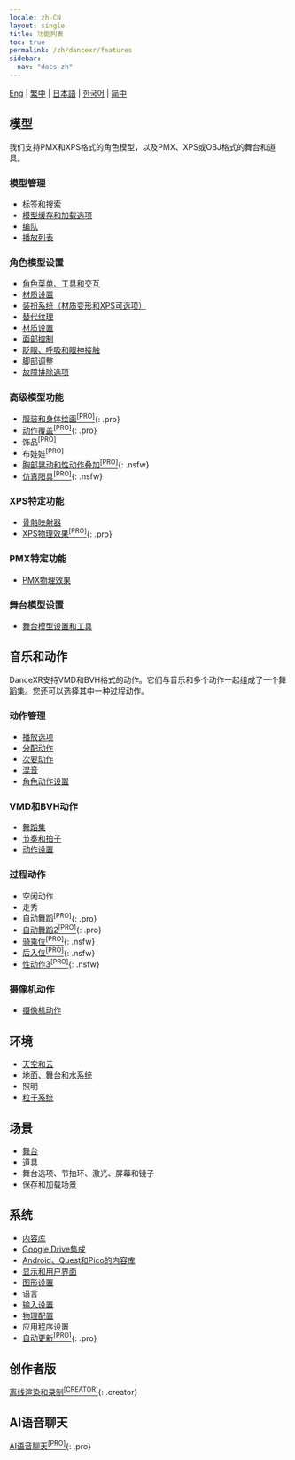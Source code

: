```yaml
---
locale: zh-CN
layout: single
title: 功能列表
toc: true
permalink: /zh/dancexr/features
sidebar:
  nav: "docs-zh"
---
```


[Eng](/dancexr/features) | [繁中](/tw/dancexr/features) | [日本語](/jp/dancexr/features) | [한국어](/kr/dancexr/features) | [简中](/zh/dancexr/features)

## 模型
我们支持PMX和XPS格式的角色模型，以及PMX、XPS或OBJ格式的舞台和道具。

### 模型管理
* [标签和搜索](features/tagging)
* [模型缓存和加载选项](features/loader_options)
* [编队](features/formation)
* [播放列表](features/actor_playlist)


### 角色模型设置
* [角色菜单、工具和交互](features/actor_tools)
* [材质设置](features/material_settings)
* [装扮系统（材质变形和XPS可选项）](features/optionals)
* [替代纹理](features/alternative_textures)
* [材质设置](features/material_settings)
* [面部控制](features/facial_control)
* [眨眼、呼吸和眼神接触](features/eyecontact)
* [脚部调整](features/feet_adjustments)
* [故障排除选项](features/troubleshooting_options)


### 高级模型功能
* [服装和身体绘画<sup>[PRO]</sup>](features/outfit_body_paint){: .pro}
* [动作覆盖<sup>[PRO]</sup>](features/motion_override){: .pro}
* 饰品<sup>[PRO]</sup>
* 布娃娃<sup>[PRO]</sup>
* [胸部晃动和性动作叠加<sup>[PRO]</sup>](features/boob_shake_sex_overlay){: .nsfw}
* [仿真阳具<sup>[PRO]</sup>](features/dildo){: .nsfw}


### XPS特定功能
* [骨骼映射器](features/bone_mapper.md)
* [XPS物理效果<sup>[PRO]</sup>](features/xps_physics){: .pro}


### PMX特定功能
* [PMX物理效果](features/pmx_physics)


### 舞台模型设置
* [舞台模型设置和工具](feature/stages)


## 音乐和动作
DanceXR支持VMD和BVH格式的动作。它们与音乐和多个动作一起组成了一个舞蹈集。您还可以选择其中一种过程动作。


### 动作管理
* [播放选项](features/playback_options)
* [分配动作](features/assign_motion)
* [次要动作](features/secondary_motion)
* [混音](features/remix)
* [角色动作设置](features/actor_motion_settings)


### VMD和BVH动作
* [舞蹈集](features/dance_set)
* [节奏和拍子](features/music_timing)
* [动作设置](features/motion_settings)


### 过程动作
* 空闲动作
* 走秀
* [自动舞蹈<sup>[PRO]</sup>](features/autodance){: .pro}
* [自动舞蹈2<sup>[PRO]</sup>](features/autodance2){: .pro}
* [骑乘位<sup>[PRO]</sup>](features/scg_motion){: .nsfw}
* [后入位<sup>[PRO]</sup>](features/sfb_motion){: .nsfw}
* [性动作3<sup>[PRO]</sup>](features/sm3_motion){: .nsfw}


### 摄像机动作
* [摄像机动作](features/camera)


## 环境
* [天空和云](features/skymap)
* [地面、舞台和水系统](features/ground)
* 照明
* [粒子系统](features/particles)


## 场景
* [舞台](features/stages)
* [道具](features/props)
* 舞台选项、节拍环、激光、屏幕和镜子
* 保存和加载场景


## 系统
* [内容库](preparecontent)
* [Google Drive集成](features/googledrive)
* [Android、Quest和Pico的内容库](content_android_quest)
* [显示和用户界面](features/display_settings)
* [图形设置](features/graphics)
* 语言
* [输入设置](features/controls)
* [物理配置](features/system_physics)
* 应用程序设置
* [自动更新<sup>[PRO]</sup>](features/autoupdate){: .pro}


## 创作者版
[离线渲染和录制<sup>[CREATOR]</sup>](creator.md){: .creator}


## AI语音聊天
[AI语音聊天<sup>[PRO]</sup>](ai_chat){: .pro}